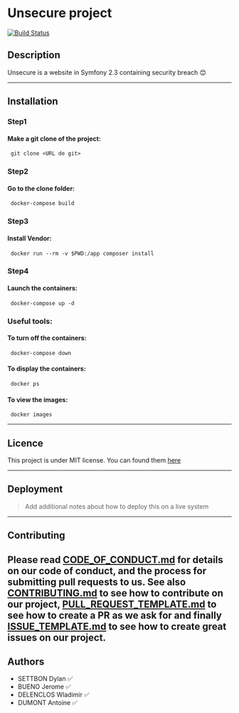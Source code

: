 # Unsecure project  

[![Build Status](https://travis-ci.com/ESGI-4IW-groupe4/Unsecure.svg?branch=Develop)](https://travis-ci.com/ESGI-4IW-groupe4/Unsecure)


## Description

Unsecure is a website in Symfony 2.3 containing security breach :blush:

---

## Installation


### Step1

#### Make a git clone of the project:
`` 
    git clone <URL de git> 
``     
### Step2

#### Go to the clone folder:
`` 
    docker-compose build 
`` 
### Step3

#### Install Vendor:
`` 
    docker run --rm -v $PWD:/app composer install
`` 
### Step4

#### Launch the containers:
`` 
    docker-compose up -d
`` 
### Useful tools:

#### To turn off the containers:
`` 
   docker-compose down 
`` 
#### To display the containers:
`` 
    docker ps 
`` 
#### To view the images:
`` 
    docker images
`` 
        

---

## Licence

This project is under MIT license. You can found them [here](LICENSE)

---

## Deployment

> Add additional notes about how to deploy this on a live system

---

## Contributing

Please read [CODE_OF_CONDUCT.md](CODE_OF_CONDUCT.md) for details on our code of conduct, and the process for submitting pull requests to us.
See also [CONTRIBUTING.md](CONTRIBUTING.md) to see how to contribute on our project, 
[PULL_REQUEST_TEMPLATE.md](PULL_REQUEST_TEMPLATE.md) to see how to create a PR as we ask for and finally 
[ISSUE_TEMPLATE.md](ISSUE_TEMPLATE.md) to see how to create great issues on our project.
---

## Authors

- SETTBON Dylan :white_check_mark:
- BUENO Jerome :white_check_mark:
- DELENCLOS Wladimir :white_check_mark:
- DUMONT Antoine :white_check_mark:
